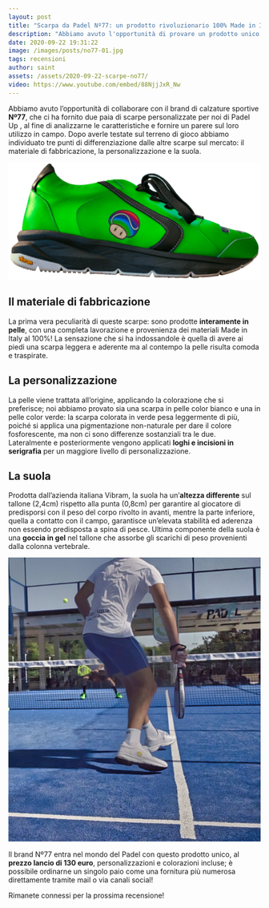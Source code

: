```yaml
---
layout: post
title: "Scarpa da Padel Nº77: un prodotto rivoluzionario 100% Made in Italy"
description: "Abbiamo avuto l'opportunità di provare un prodotto unico nel mercato: una scarpa da padel 100% made in italy, dai materiali alla manifattura."
date: 2020-09-22 19:31:22
image: /images/posts/no77-01.jpg
tags: recensioni
author: saint
assets: /assets/2020-09-22-scarpe-no77/
video: https://www.youtube.com/embed/88NjjJxR_Nw
---
```


Abbiamo avuto l’opportunità di collaborare con il brand di calzature sportive **Nº77**, che ci ha fornito due paia di scarpe personalizzate per noi di Padel Up , al fine di analizzarne le caratteristiche e fornire un parere sul loro utilizzo in campo.
Dopo averle testate sul terreno di gioco abbiamo individuato tre punti di differenziazione dalle altre scarpe sul mercato: il materiale di fabbricazione, la personalizzazione e la suola.

![scarpe padel paddle italiane artigianali pelle sport personalizzate resistenti suola n77](/images/posts/no77-padelup.png)

## Il materiale di fabbricazione
La prima vera peculiarità di queste scarpe: sono prodotte **interamente in pelle**, con una completa lavorazione e provenienza dei materiali Made in Italy al 100%! La sensazione che si ha indossandole è quella di avere ai piedi una scarpa leggera e aderente ma al contempo la pelle risulta comoda e traspirate.

## La personalizzazione
La pelle viene trattata all’origine, applicando la colorazione che si preferisce; noi abbiamo provato sia una scarpa in pelle color bianco e una in pelle color verde: la scarpa colorata in verde pesa leggermente di più, poiché si applica una pigmentazione non-naturale per dare il colore fosforescente, ma non ci sono differenze sostanziali tra le due. Lateralmente e posteriormente vengono applicati **loghi e incisioni in serigrafia** per un maggiore livello di personalizzazione.

## La suola
Prodotta dall’azienda italiana Vibram, la suola ha un’**altezza differente** sul tallone (2,4cm) rispetto alla punta (0,8cm) per garantire al giocatore di predisporsi con il peso del corpo rivolto in avanti, mentre la parte inferiore, quella a contatto con il campo, garantisce un’elevata stabilità ed aderenza non essendo predisposta a spina di pesce. Ultima componente della suola è una **goccia in gel** nel tallone che assorbe gli scarichi di peso provenienti dalla colonna vertebrale.


![scarpe padel paddle italiane artigianali pelle sport personalizzate resistenti suola n77](/images/posts/no77-02.jpg)

Il brand Nº77 entra nel mondo del Padel con questo prodotto unico, al **prezzo lancio di 130 euro**, personalizzazioni e colorazioni incluse; è possibile ordinarne un singolo paio come una fornitura più numerosa direttamente tramite mail o via canali social!

Rimanete connessi per la prossima recensione!

